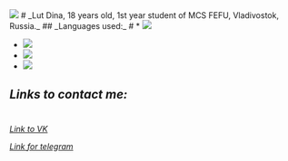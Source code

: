   <img src="https://img.shields.io/badge/⋯⋯⋯⋯⋯⋯⋯⋯⋯⋯⋯⋯⋯⋯⋯⋯⋯⋯⋯⋯⋯⋯⋯⋯⋯⋯⋯⋯⋯⋯⋯⋯⋯⋯⋯⋯⋯⋯⋯⋯⋯⋯⋯⋯-DEB887?style=for-the-badge&logo=⋯⋯⋯⋯⋯⋯⋯⋯⋯⋯⋯⋯⋯⋯⋯⋯⋯⋯⋯⋯⋯⋯⋯⋯⋯⋯⋯⋯⋯⋯⋯⋯⋯⋯ sharp&logoColor=black" />
# _Lut Dina, 18 years old, 1st year student of MCS FEFU, Vladivostok, Russia._
## _Languages used:_
#
* <img src="https://img.shields.io/badge/Python-DEB887?style=for-the-badge&logo=python&logoColor=black" />

* <img src="https://img.shields.io/badge/C++-DEB887?style=for-the-badge&logo=c++&logoColor=black" />

* <img src="https://img.shields.io/badge/C-DEB887?style=for-the-badge&logo=&logoColor=black" />


*  <img src="https://img.shields.io/badge/-DEB887?style=for-the-badge&logo=c sharp&logoColor=black" />

## _Links to contact me:_
#
[_Link to VK_](https://vk.com/naomi_des04)

[_Link for telegram_](https://t.me/qmmmtt)
